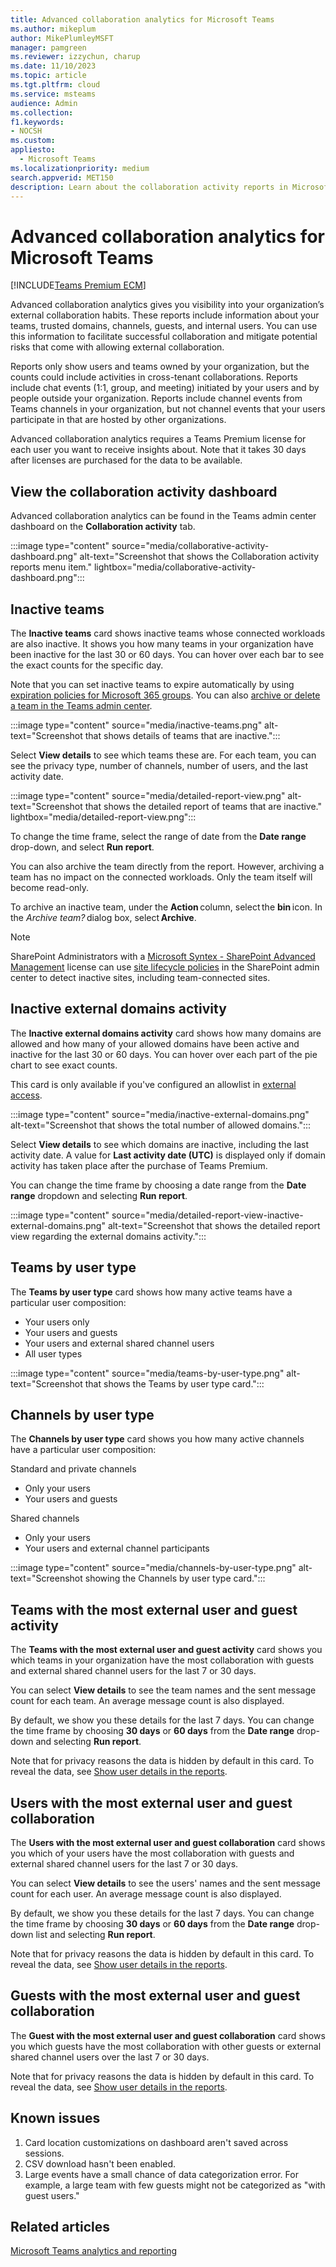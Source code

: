 ```yaml
---
title: Advanced collaboration analytics for Microsoft Teams
ms.author: mikeplum
author: MikePlumleyMSFT
manager: pamgreen
ms.reviewer: izzychun, charup
ms.date: 11/10/2023
ms.topic: article
ms.tgt.pltfrm: cloud
ms.service: msteams
audience: Admin
ms.collection: 
f1.keywords:
- NOCSH
ms.custom:
appliesto: 
  - Microsoft Teams
ms.localizationpriority: medium
search.appverid: MET150
description: Learn about the collaboration activity reports in Microsoft Teams.
---
```


# Advanced collaboration analytics for Microsoft Teams

[!INCLUDE[Teams Premium ECM](includes/teams-premium-ecm.md)]

Advanced collaboration analytics gives you visibility into your organization’s external collaboration habits. These reports include information about your teams, trusted domains, channels, guests, and internal users. You can use this information to facilitate successful collaboration and mitigate potential risks that come with allowing external collaboration.

Reports only show users and teams owned by your organization, but the counts could include activities in cross-tenant collaborations. Reports include chat events (1:1, group, and meeting) initiated by your users and by people outside your organization. Reports include channel events from Teams channels in your organization, but not channel events that your users participate in that are hosted by other organizations.

Advanced collaboration analytics requires a Teams Premium license for each user you want to receive insights about. Note that it takes 30 days after licenses are purchased for the data to be available. 

## View the collaboration activity dashboard

Advanced collaboration analytics can be found in the Teams admin center dashboard on the **Collaboration activity** tab.

:::image type="content" source="media/collaborative-activity-dashboard.png" alt-text="Screenshot that shows the Collaboration activity reports menu item." lightbox="media/collaborative-activity-dashboard.png":::

## Inactive teams

The **Inactive teams** card shows inactive teams whose connected workloads are also inactive. It shows you how many teams in your organization have been inactive for the last 30 or 60 days. You can hover over each bar to see the exact counts for the specific day.

Note that you can set inactive teams to expire automatically by using [expiration policies for Microsoft 365 groups](/microsoft-365/solutions/microsoft-365-groups-expiration-policy). You can also [archive or delete a team in the Teams admin center](archive-or-delete-a-team.md).

:::image type="content" source="media/inactive-teams.png" alt-text="Screenshot that shows details of teams that are inactive.":::

Select **View details** to see which teams these are. For each team, you can see the privacy type, number of channels, number of users, and the last activity date.

:::image type="content" source="media/detailed-report-view.png" alt-text="Screenshot that shows the detailed report of teams that are inactive." lightbox="media/detailed-report-view.png":::

To change the time frame, select the range of date from the **Date range** drop-down, and select **Run report**.

You can also archive the team directly from the report. However, archiving a team has no impact on the connected workloads. Only the team itself will become read-only.

To archive an inactive team, under the **Action** column, select the **bin** icon. In the *Archive team?* dialog box, select **Archive**.

> [!NOTE]
> SharePoint Administrators with a [Microsoft Syntex - SharePoint Advanced Management](/sharepoint/advanced-management) license can use [site lifecycle policies](/sharepoint/site-lifecycle-management) in the SharePoint admin center to detect inactive sites, including team-connected sites.

## Inactive external domains activity

The **Inactive external domains activity** card shows how many domains are allowed and how many of your allowed domains have been active and inactive for the last 30 or 60 days. You can hover over each part of the pie chart to see exact counts.

This card is only available if you've configured an allowlist in [external access](trusted-organizations-external-meetings-chat.md).

:::image type="content" source="media/inactive-external-domains.png" alt-text="Screenshot that shows the total number of allowed domains.":::

Select **View details** to see which domains are inactive, including the last activity date. A value for **Last activity date (UTC)** is displayed only if domain activity has taken place after the purchase of Teams Premium.

You can change the time frame by choosing a date range from the **Date range** dropdown and selecting **Run report**.

:::image type="content" source="media/detailed-report-view-inactive-external-domains.png" alt-text="Screenshot that shows the detailed report view regarding the external domains activity.":::

## Teams by user type

The **Teams by user type** card shows how many active teams have a particular user composition:

- Your users only
- Your users and guests
- Your users and external shared channel users
- All user types

:::image type="content" source="media/teams-by-user-type.png" alt-text="Screenshot that shows the Teams by user type card.":::

## Channels by user type

The **Channels by user type** card shows you how many active channels have a particular user composition:

Standard and private channels
- Only your users
- Your users and guests

Shared channels
- Only your users
- Your users and external channel participants

:::image type="content" source="media/channels-by-user-type.png" alt-text="Screenshot showing the Channels by user type card.":::

## Teams with the most external user and guest activity

The **Teams with the most external user and guest activity** card shows you which teams in your organization have the most collaboration with guests and external shared channel users for the last 7 or 30 days.

You can select **View details** to see the team names and the sent message count for each team. An average message count is also displayed.

By default, we show you these details for the last 7 days. You can change the time frame by choosing **30 days** or **60 days** from the **Date range** drop-down and selecting **Run report**.

Note that for privacy reasons the data is hidden by default in this card. To reveal the data, see [Show user details in the reports](/microsoft-365/admin/activity-reports/activity-reports#show-user-details-in-the-reports).

## Users with the most external user and guest collaboration

The **Users with the most external user and guest collaboration** card shows you which of your users have the most collaboration with guests and external shared channel users for the last 7 or 30 days.

You can select **View details** to see the users' names and the sent message count for each user. An average message count is also displayed.

By default, we show you these details for the last 7 days. You can change the time frame by choosing **30 days** or **60 days** from the **Date range** drop-down list and selecting **Run report**.

Note that for privacy reasons the data is hidden by default in this card. To reveal the data, see [Show user details in the reports](/microsoft-365/admin/activity-reports/activity-reports#show-user-details-in-the-reports).

## Guests with the most external user and guest collaboration

The **Guest with the most external user and guest collaboration** card shows you which guests have the most collaboration with other guests or external shared channel users over the last 7 or 30 days.

Note that for privacy reasons the data is hidden by default in this card. To reveal the data, see [Show user details in the reports](/microsoft-365/admin/activity-reports/activity-reports#show-user-details-in-the-reports).

## Known issues

1. Card location customizations on dashboard aren't saved across sessions.
1. CSV download hasn't been enabled.
1. Large events have a small chance of data categorization error. For example, a large team with few guests might not be categorized as "with guest users."

## Related articles

[Microsoft Teams analytics and reporting](/microsoftteams/teams-analytics-and-reports/teams-reporting-reference)
